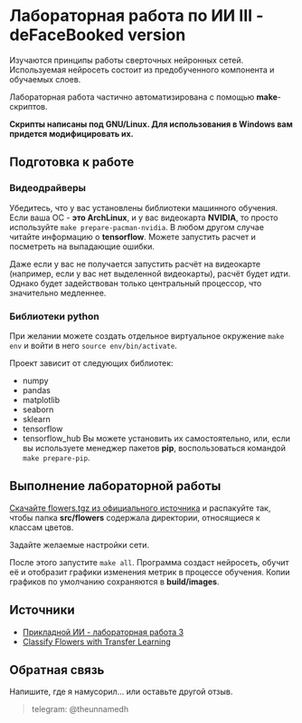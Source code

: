 # Лабораторная работа по ИИ III - deFaceBooked version
Изучаются принципы работы сверточных нейронных сетей. Используемая нейросеть состоит из предобученного компонента и обучаемых слоев.

Лабораторная работа частично автоматизирована с помощью **make**-скриптов.

**Скрипты написаны под GNU/Linux. Для использования в Windows вам придется модифицировать их.**

## Подготовка к работе

### Видеодрайверы
Убедитесь, что у вас установлены библиотеки машинного обучения. Если ваша ОС - **это ArchLinux**, и у вас видеокарта **NVIDIA**, то просто используйте ```make prepare-pacman-nvidia```. В любом другом случае читайте информацию о **tensorflow**. Можете запустить расчет и посметреть на выпадающие ошибки. 

Даже если у вас не получается запустить расчёт на видеокарте (например, если у вас нет выделенной видеокарты), расчёт будет идти. Однако будет задействован только центральный процессор, что значительно медленнее. 

### Библиотеки python
При желании можете создать отдельное виртуальное окружение ```make env``` и войти в него ```source env/bin/activate```.

Проект зависит от следующих библиотек:
* numpy 
* pandas 
* matplotlib 
* seaborn 
* sklearn 
* tensorflow
* tensorflow_hub
Вы можете установить их самостоятельно, или, если вы используете менеджер пакетов **pip**, воспользоваться командой ```make prepare-pip```.

## Выполнение лабораторной работы
[Скачайте flowers.tgz из официального источника](https://www.kaggle.com/alxmamaev/flowers-recognition) и распакуйте так, чтобы папка **src/flowers** содержала директории, относящиеся к классам цветов.

Задайте желаемые настройки сети.

После этого запустите ```make all```. Программа создаст нейросеть, обучит её и отобразит графики изменения метрик в процессе обучения. Копии графиков по умолчанию сохраняются в **build/images**.

## Источники
* [Прикладной ИИ - лабораторная работа 3](https://colab.research.google.com/drive/1cOuYWc8JFtysXDO5PNQl8CyKvnq3ef51?usp=sharing)
* [Classify Flowers with Transfer Learning](https://github.com/tensorflow/hub/blob/master/examples/colab/image_feature_vector.ipynb)

## Обратная связь
Напишите, где я намусорил... или оставьте другой отзыв.
> telegram: @theunnamedh
